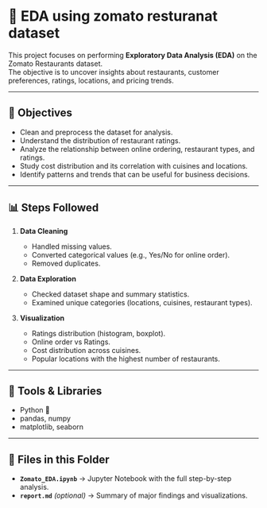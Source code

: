 # 🍴 EDA using zomato resturanat dataset

This project focuses on performing **Exploratory Data Analysis (EDA)** on the Zomato Restaurants dataset.  
The objective is to uncover insights about restaurants, customer preferences, ratings, locations, and pricing trends.

---

## 🎯 Objectives
- Clean and preprocess the dataset for analysis.  
- Understand the distribution of restaurant ratings.  
- Analyze the relationship between online ordering, restaurant types, and ratings.  
- Study cost distribution and its correlation with cuisines and locations.  
- Identify patterns and trends that can be useful for business decisions.

---

## 📊 Steps Followed
1. **Data Cleaning**  
   - Handled missing values.  
   - Converted categorical values (e.g., Yes/No for online order).  
   - Removed duplicates.  

2. **Data Exploration**  
   - Checked dataset shape and summary statistics.  
   - Examined unique categories (locations, cuisines, restaurant types).  

3. **Visualization**  
   - Ratings distribution (histogram, boxplot).  
   - Online order vs Ratings.  
   - Cost distribution across cuisines.  
   - Popular locations with the highest number of restaurants.  

---

## 🔧 Tools & Libraries
- Python 🐍  
- pandas, numpy  
- matplotlib, seaborn  

---

## 📂 Files in this Folder
- **`Zomato_EDA.ipynb`** → Jupyter Notebook with the full step-by-step analysis.  
- **`report.md`** *(optional)* → Summary of major findings and visualizations.  




